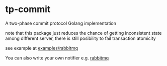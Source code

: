 # tp-commit
A two-phase commit protocol Golang implementation

note that this package just reduces the chance of getting inconsistent state among different server, there is still posibility to fail transaction atomicity

see example at [examples/rabbitmq](examples/rabbitmq)

You can also write your own notifier e.g. [rabbitmq](notify/rabbitmq.go)